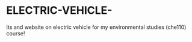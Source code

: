 # ELECTRIC-VEHICLE-
Its and website on electric vehicle for my  environmental studies (che110) course!
